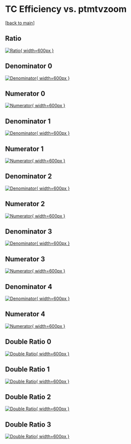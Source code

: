 # TC Efficiency vs. ptmtvzoom

[[back to main](./)]



## Ratio

[![Ratio](../mtv/var/TC_vtr_321_1_eff_ptmtvzoom.png){ width=600px }](../mtv/var/TC_vtr_321_1_eff_ptmtvzoom.pdf)

## Denominator 0

[![Denominator](../mtv/den/TC_vtr_321_1_eff_ptmtvzoom_den0.png){ width=600px }](../mtv/den/TC_vtr_321_1_eff_ptmtvzoom_den0.pdf)

## Numerator 0

[![Numerator](../mtv/num/TC_vtr_321_1_eff_ptmtvzoom_num0.png){ width=600px }](../mtv/num/TC_vtr_321_1_eff_ptmtvzoom_num0.pdf)

## Denominator 1

[![Denominator](../mtv/den/TC_vtr_321_1_eff_ptmtvzoom_den1.png){ width=600px }](../mtv/den/TC_vtr_321_1_eff_ptmtvzoom_den1.pdf)

## Numerator 1

[![Numerator](../mtv/num/TC_vtr_321_1_eff_ptmtvzoom_num1.png){ width=600px }](../mtv/num/TC_vtr_321_1_eff_ptmtvzoom_num1.pdf)

## Denominator 2

[![Denominator](../mtv/den/TC_vtr_321_1_eff_ptmtvzoom_den2.png){ width=600px }](../mtv/den/TC_vtr_321_1_eff_ptmtvzoom_den2.pdf)

## Numerator 2

[![Numerator](../mtv/num/TC_vtr_321_1_eff_ptmtvzoom_num2.png){ width=600px }](../mtv/num/TC_vtr_321_1_eff_ptmtvzoom_num2.pdf)

## Denominator 3

[![Denominator](../mtv/den/TC_vtr_321_1_eff_ptmtvzoom_den3.png){ width=600px }](../mtv/den/TC_vtr_321_1_eff_ptmtvzoom_den3.pdf)

## Numerator 3

[![Numerator](../mtv/num/TC_vtr_321_1_eff_ptmtvzoom_num3.png){ width=600px }](../mtv/num/TC_vtr_321_1_eff_ptmtvzoom_num3.pdf)

## Denominator 4

[![Denominator](../mtv/den/TC_vtr_321_1_eff_ptmtvzoom_den4.png){ width=600px }](../mtv/den/TC_vtr_321_1_eff_ptmtvzoom_den4.pdf)

## Numerator 4

[![Numerator](../mtv/num/TC_vtr_321_1_eff_ptmtvzoom_num4.png){ width=600px }](../mtv/num/TC_vtr_321_1_eff_ptmtvzoom_num4.pdf)

## Double Ratio 0

[![Double Ratio](../mtv/ratio/TC_vtr_321_1_eff_ptmtvzoom_ratio0.png){ width=600px }](../mtv/ratio/TC_vtr_321_1_eff_ptmtvzoom_ratio0.pdf)

## Double Ratio 1

[![Double Ratio](../mtv/ratio/TC_vtr_321_1_eff_ptmtvzoom_ratio1.png){ width=600px }](../mtv/ratio/TC_vtr_321_1_eff_ptmtvzoom_ratio1.pdf)

## Double Ratio 2

[![Double Ratio](../mtv/ratio/TC_vtr_321_1_eff_ptmtvzoom_ratio2.png){ width=600px }](../mtv/ratio/TC_vtr_321_1_eff_ptmtvzoom_ratio2.pdf)

## Double Ratio 3

[![Double Ratio](../mtv/ratio/TC_vtr_321_1_eff_ptmtvzoom_ratio3.png){ width=600px }](../mtv/ratio/TC_vtr_321_1_eff_ptmtvzoom_ratio3.pdf)

